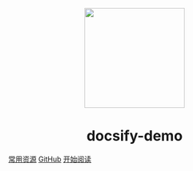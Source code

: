 <p align="center">
<img src="https://ss0.bdstatic.com/70cFvHSh_Q1YnxGkpoWK1HF6hhy/it/u=2481424715,2807309609&fm=26&gp=0.jpg" width="200" height="200"/>
</p>
<h1 align="center">docsify-demo</h1>

[常用资源](https://github.com/freshbin/docsify-demo)
[GitHub](https://github.com/freshbin/docsify-demo)
[开始阅读](#docsify-demo)




